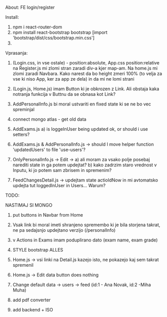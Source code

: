 About:
FE login/register

Install:

1. npm i react-router-dom
2. npm install react-bootstrap bootstrap [import 'bootstrap/dist/css/bootstrap.min.css']
3.

Vprasanja:

1. (Login.css, in vse ostale) - position:absolute, App.css position:relative
   na Register.js mi zlomi stran zaradi div-a kjer map-am. Na home.js mi zlomi zaradi Navbara. Kako narest da bo height zmeri 100% (to velja za vse ki niso App, ker za app ze dela) in da mi ne lomi strani
2. (Login.js, Home.js) imam Button ki je obkrozen z Link. Ali obstaja kaka notranja funkcija v Buttnu da se obnasa kot Link?
3. AddPersonalInfo.js bi moral ustvariti en fixed state ki se ne bo vec spreminjal

4. connect mongo atlas - get old data

4. AddExams.js
   a) is loggeInUser being updated ok, or should i use setters?
5. AddExams.js & AddPersonalInfo.js -> should I move helper function 'updatedUsers' to file 'use-users'?
6. OnlyPersonalInfo.js -> Edit -> 
a) ali moram za vsako polje posebaj narediti state in ga potem updejtat? 
b) kako zadrzim staro vrednost v Inputu, ki jo potem sam zbrisem in spremenim?
7) FeedChangesDetail.js -> updejtam state actioIdNow in mi avtomatsko updejta tut loggedInUser in Users... Warum?

TODO:

NASTIMAJ SI MONGO

1. put buttons in Navbar from Home

4. Vsak link bi moral imeti shranjeno spremembo ki je bila storjena takrat, ne pa sedajsnjo updejtano verzijo (/personalInfo)

4. v Actions in Exams imam poduplirano dato (exam name, exam grade)

4. STYLE bootstrap ALLES

4. Home.js -> vsi linki na Detail.js kazejo isto, ne pokazejo kaj sem takrat spremenil

5. Home.js -> Edit data button does nothing

6. Change default data -> users -> feed (id:1 - Ana Novak, id:2 -Miha Muha)

7. add pdf converter

8. add backend + ISO



